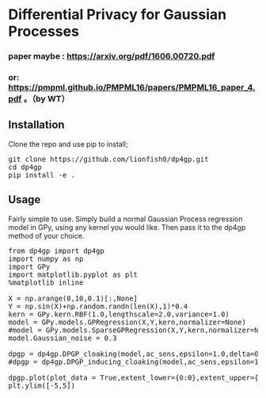# Differential Privacy for Gaussian Processes

### paper maybe : https://arxiv.org/pdf/1606.00720.pdf
### or: https://pmpml.github.io/PMPML16/papers/PMPML16_paper_4.pdf 。（by WT）

## Installation

Clone the repo and use pip to install;

<pre>
git clone https://github.com/lionfish0/dp4gp.git
cd dp4gp
pip install -e .
</pre>

## Usage

Fairly simple to use. Simply build a normal Gaussian Process regression model in GPy, using any kernel you would like. Then pass it to the dp4gp method of your choice.

<pre>
from dp4gp import dp4gp
import numpy as np
import GPy
import matplotlib.pyplot as plt
%matplotlib inline

X = np.arange(0,10,0.1)[:,None]
Y = np.sin(X)+np.random.randn(len(X),1)*0.4
kern = GPy.kern.RBF(1.0,lengthscale=2.0,variance=1.0)
model = GPy.models.GPRegression(X,Y,kern,normalizer=None)
#model = GPy.models.SparseGPRegression(X,Y,kern,normalizer=None)
model.Gaussian_noise = 0.3

dpgp = dp4gp.DPGP_cloaking(model,ac_sens,epsilon=1.0,delta=0.01)
#dpgp = dp4gp.DPGP_inducing_cloaking(model,ac_sens,epsilon=1.0,delta=0.01)

dpgp.plot(plot_data = True,extent_lower={0:0},extent_upper={0:20},Nits=100,confidencescale=[1.0]);
plt.ylim([-5,5])
</pre>

